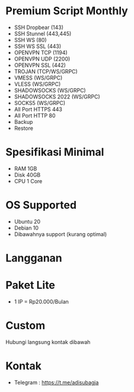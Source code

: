 # Premium Script Monthly
- SSH Dropbear (143)
- SSH Stunnel (443,445)
- SSH WS (80)
- SSH WS SSL (443)
- OPENVPN TCP (1194)
- OPENVPN UDP (2200)
- OPENVPN SSL (442)
- TROJAN (TCP/WS/GRPC)
- VMESS (WS/GRPC)
- VLESS (WS/GRPC)
- SHADOWSOCKS (WS/GRPC)
- SHADOWSOCKS 2022 (WS/GRPC)
- SOCKS5 (WS/GRPC)
- All Port HTTPS 443
- All Port HTTP 80
- Backup
- Restore
# Spesifikasi Minimal
- RAM 1GB
- Disk 40GB
- CPU 1 Core
# OS Supported
- Ubuntu 20
- Debian 10
- Dibawahnya support (kurang optimal)
# Langganan
# Paket Lite
- 1 IP = Rp20.000/Bulan
# Custom
Hubungi langsung kontak dibawah
# Kontak
- Telegram : https://t.me/adisubagja
